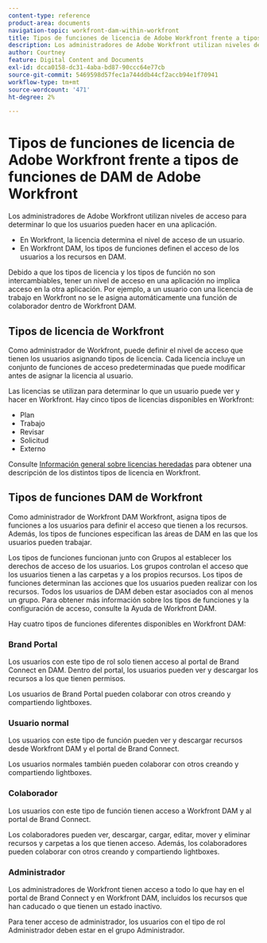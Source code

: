 ```yaml
---
content-type: reference
product-area: documents
navigation-topic: workfront-dam-within-workfront
title: Tipos de funciones de licencia de Adobe Workfront frente a tipos de funciones de DAM de Adobe Workfront
description: Los administradores de Adobe Workfront utilizan niveles de acceso para determinar lo que los usuarios pueden hacer en una aplicación.
author: Courtney
feature: Digital Content and Documents
exl-id: dcca0158-dc31-4aba-bd87-90ccc64e77cb
source-git-commit: 5469598d57fec1a744ddb44cf2accb94e1f70941
workflow-type: tm+mt
source-wordcount: '471'
ht-degree: 2%

---
```


# Tipos de funciones de licencia de Adobe Workfront frente a tipos de funciones de DAM de Adobe Workfront

Los administradores de Adobe Workfront utilizan niveles de acceso para determinar lo que los usuarios pueden hacer en una aplicación.

* En Workfront, la licencia determina el nivel de acceso de un usuario.
* En Workfront DAM, los tipos de funciones definen el acceso de los usuarios a los recursos en DAM.

Debido a que los tipos de licencia y los tipos de función no son intercambiables, tener un nivel de acceso en una aplicación no implica acceso en la otra aplicación. Por ejemplo, a un usuario con una licencia de trabajo en Workfront no se le asigna automáticamente una función de colaborador dentro de Workfront DAM.

## Tipos de licencia de Workfront

Como administrador de Workfront, puede definir el nivel de acceso que tienen los usuarios asignando tipos de licencia. Cada licencia incluye un conjunto de funciones de acceso predeterminadas que puede modificar antes de asignar la licencia al usuario. 

Las licencias se utilizan para determinar lo que un usuario puede ver y hacer en Workfront. Hay cinco tipos de licencias disponibles en Workfront:

* Plan
* Trabajo
* Revisar
* Solicitud
* Externo

Consulte [Información general sobre licencias heredadas](../../administration-and-setup/add-users/access-levels-and-object-permissions/wf-licenses.md) para obtener una descripción de los distintos tipos de licencia en Workfront.

## Tipos de funciones DAM de Workfront

Como administrador de Workfront DAM Workfront, asigna tipos de funciones a los usuarios para definir el acceso que tienen a los recursos. Además, los tipos de funciones especifican las áreas de DAM en las que los usuarios pueden trabajar.

Los tipos de funciones funcionan junto con Grupos al establecer los derechos de acceso de los usuarios. Los grupos controlan el acceso que los usuarios tienen a las carpetas y a los propios recursos. Los tipos de funciones determinan las acciones que los usuarios pueden realizar con los recursos. Todos los usuarios de DAM deben estar asociados con al menos un grupo. Para obtener más información sobre los tipos de funciones y la configuración de acceso, consulte la Ayuda de Workfront DAM.

Hay cuatro tipos de funciones diferentes disponibles en Workfront DAM:

### Brand Portal

Los usuarios con este tipo de rol solo tienen acceso al portal de Brand Connect en DAM. Dentro del portal, los usuarios pueden ver y descargar los recursos a los que tienen permisos.

Los usuarios de Brand Portal pueden colaborar con otros creando y compartiendo lightboxes.

### Usuario normal

Los usuarios con este tipo de función pueden ver y descargar recursos desde Workfront DAM y el portal de Brand Connect.

Los usuarios normales también pueden colaborar con otros creando y compartiendo lightboxes.

### Colaborador

Los usuarios con este tipo de función tienen acceso a Workfront DAM y al portal de Brand Connect.

Los colaboradores pueden ver, descargar, cargar, editar, mover y eliminar recursos y carpetas a los que tienen acceso. Además, los colaboradores pueden colaborar con otros creando y compartiendo lightboxes. 

### Administrador

Los administradores de Workfront tienen acceso a todo lo que hay en el portal de Brand Connect y en Workfront DAM, incluidos los recursos que han caducado o que tienen un estado inactivo.

Para tener acceso de administrador, los usuarios con el tipo de rol Administrador deben estar en el grupo Administrador.
